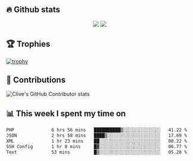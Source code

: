## &#128293; Github stats

<!-- GitHub Readme Streak Stats - https://github.com/DenverCoder1/github-readme-streak-stats -->
<p align="center">

<picture>
  <source 
    srcset="https://github-readme-stats.vercel.app/api?username=clivewalkden&count_private=true&show_icons=true&theme=darcula"
    media="(prefers-color-scheme: dark)"
  />
  <source
    srcset="https://github-readme-stats.vercel.app/api?username=clivewalkden&count_private=true&show_icons=true&theme=calm"
    media="(prefers-color-scheme: light), (prefers-color-scheme: no-preference)"
  />
  <img src="https://github-readme-stats.vercel.app/api?username=clivewalkden&count_private=true&show_icons=true&theme=darcula" />
</picture>

<a href="https://git.io/streak-stats" target="_blank">
  <img src="http://github-readme-streak-stats.herokuapp.com?user=clivewalkden&theme=darcula&date_format=j%20M%5B%20Y%5D" />
</a>

</p>

## &#127942; Trophies
[![trophy](https://github-profile-trophy.vercel.app/?username=clivewalkden&theme=onedark)](https://github.com/clivewalkden/github-profile-trophy)

## &#129309; Contributions
![Clive's GitHub Contributor stats](https://github-contributor-stats.vercel.app/api?username=clivewalkden)

## &#128202; This week I spent my time on
<!--START_SECTION:waka-->

```txt
PHP              6 hrs 56 mins   ██████████▒░░░░░░░░░░░░░░   41.22 %
JSON             2 hrs 58 mins   ████▒░░░░░░░░░░░░░░░░░░░░   17.69 %
XML              1 hr 23 mins    ██░░░░░░░░░░░░░░░░░░░░░░░   08.22 %
SSH Config       1 hr 8 mins     █▓░░░░░░░░░░░░░░░░░░░░░░░   06.77 %
Text             53 mins         █▒░░░░░░░░░░░░░░░░░░░░░░░   05.28 %
```

<!--END_SECTION:waka-->
